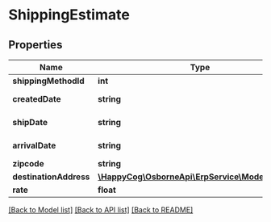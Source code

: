 # ShippingEstimate

## Properties
Name | Type | Description | Notes
------------ | ------------- | ------------- | -------------
**shippingMethodId** | **int** |  | 
**createdDate** | **string** | ISO 8601 format | 
**shipDate** | **string** | ISO 8601 format | 
**arrivalDate** | **string** | ISO 8601 format | 
**zipcode** | **string** |  | [optional] 
**destinationAddress** | [**\HappyCog\OsborneApi\ErpService\Model\Address**](Address.md) |  | [optional] 
**rate** | **float** |  | 

[[Back to Model list]](../../README.md#documentation-for-models) [[Back to API list]](../../README.md#documentation-for-api-endpoints) [[Back to README]](../../README.md)

